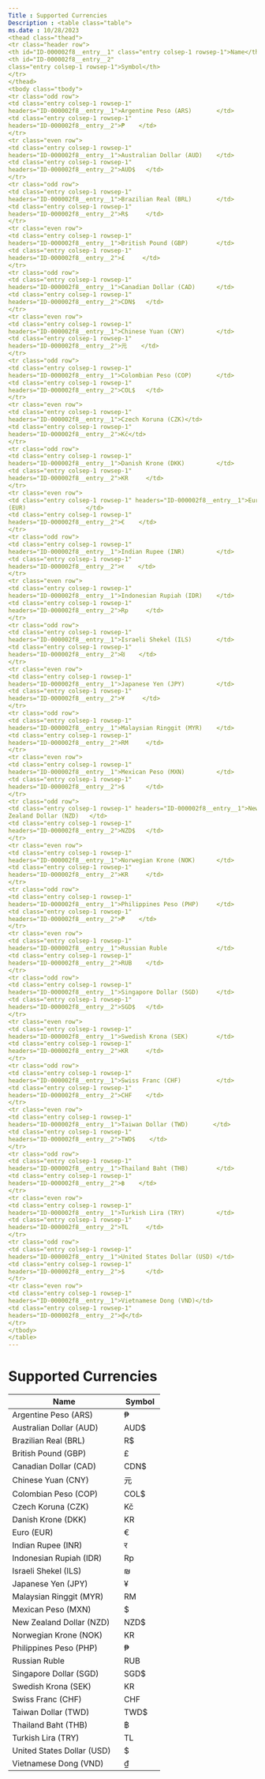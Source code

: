 ```yaml
---
Title : Supported Currencies
Description : <table class="table">
ms.date : 10/28/2023
<thead class="thead">
<tr class="header row">
<th id="ID-000002f8__entry__1" class="entry colsep-1 rowsep-1">Name</th>
<th id="ID-000002f8__entry__2"
class="entry colsep-1 rowsep-1">Symbol</th>
</tr>
</thead>
<tbody class="tbody">
<tr class="odd row">
<td class="entry colsep-1 rowsep-1"
headers="ID-000002f8__entry__1">Argentine Peso (ARS)       </td>
<td class="entry colsep-1 rowsep-1"
headers="ID-000002f8__entry__2">₱    </td>
</tr>
<tr class="even row">
<td class="entry colsep-1 rowsep-1"
headers="ID-000002f8__entry__1">Australian Dollar (AUD)    </td>
<td class="entry colsep-1 rowsep-1"
headers="ID-000002f8__entry__2">AUD$   </td>
</tr>
<tr class="odd row">
<td class="entry colsep-1 rowsep-1"
headers="ID-000002f8__entry__1">Brazilian Real (BRL)       </td>
<td class="entry colsep-1 rowsep-1"
headers="ID-000002f8__entry__2">R$     </td>
</tr>
<tr class="even row">
<td class="entry colsep-1 rowsep-1"
headers="ID-000002f8__entry__1">British Pound (GBP)        </td>
<td class="entry colsep-1 rowsep-1"
headers="ID-000002f8__entry__2">£     </td>
</tr>
<tr class="odd row">
<td class="entry colsep-1 rowsep-1"
headers="ID-000002f8__entry__1">Canadian Dollar (CAD)      </td>
<td class="entry colsep-1 rowsep-1"
headers="ID-000002f8__entry__2">CDN$   </td>
</tr>
<tr class="even row">
<td class="entry colsep-1 rowsep-1"
headers="ID-000002f8__entry__1">Chinese Yuan (CNY)         </td>
<td class="entry colsep-1 rowsep-1"
headers="ID-000002f8__entry__2">元    </td>
</tr>
<tr class="odd row">
<td class="entry colsep-1 rowsep-1"
headers="ID-000002f8__entry__1">Colombian Peso (COP)       </td>
<td class="entry colsep-1 rowsep-1"
headers="ID-000002f8__entry__2">COL$   </td>
</tr>
<tr class="even row">
<td class="entry colsep-1 rowsep-1"
headers="ID-000002f8__entry__1">Czech Koruna (CZK)</td>
<td class="entry colsep-1 rowsep-1"
headers="ID-000002f8__entry__2">Kč</td>
</tr>
<tr class="odd row">
<td class="entry colsep-1 rowsep-1"
headers="ID-000002f8__entry__1">Danish Krone (DKK)         </td>
<td class="entry colsep-1 rowsep-1"
headers="ID-000002f8__entry__2">KR     </td>
</tr>
<tr class="even row">
<td class="entry colsep-1 rowsep-1" headers="ID-000002f8__entry__1">Euro
(EUR)                 </td>
<td class="entry colsep-1 rowsep-1"
headers="ID-000002f8__entry__2">€    </td>
</tr>
<tr class="odd row">
<td class="entry colsep-1 rowsep-1"
headers="ID-000002f8__entry__1">Indian Rupee (INR)         </td>
<td class="entry colsep-1 rowsep-1"
headers="ID-000002f8__entry__2">र    </td>
</tr>
<tr class="even row">
<td class="entry colsep-1 rowsep-1"
headers="ID-000002f8__entry__1">Indonesian Rupiah (IDR)    </td>
<td class="entry colsep-1 rowsep-1"
headers="ID-000002f8__entry__2">Rp     </td>
</tr>
<tr class="odd row">
<td class="entry colsep-1 rowsep-1"
headers="ID-000002f8__entry__1">Israeli Shekel (ILS)       </td>
<td class="entry colsep-1 rowsep-1"
headers="ID-000002f8__entry__2">₪    </td>
</tr>
<tr class="even row">
<td class="entry colsep-1 rowsep-1"
headers="ID-000002f8__entry__1">Japanese Yen (JPY)         </td>
<td class="entry colsep-1 rowsep-1"
headers="ID-000002f8__entry__2">¥     </td>
</tr>
<tr class="odd row">
<td class="entry colsep-1 rowsep-1"
headers="ID-000002f8__entry__1">Malaysian Ringgit (MYR)    </td>
<td class="entry colsep-1 rowsep-1"
headers="ID-000002f8__entry__2">RM     </td>
</tr>
<tr class="even row">
<td class="entry colsep-1 rowsep-1"
headers="ID-000002f8__entry__1">Mexican Peso (MXN)         </td>
<td class="entry colsep-1 rowsep-1"
headers="ID-000002f8__entry__2">$      </td>
</tr>
<tr class="odd row">
<td class="entry colsep-1 rowsep-1" headers="ID-000002f8__entry__1">New
Zealand Dollar (NZD)   </td>
<td class="entry colsep-1 rowsep-1"
headers="ID-000002f8__entry__2">NZD$   </td>
</tr>
<tr class="even row">
<td class="entry colsep-1 rowsep-1"
headers="ID-000002f8__entry__1">Norwegian Krone (NOK)      </td>
<td class="entry colsep-1 rowsep-1"
headers="ID-000002f8__entry__2">KR     </td>
</tr>
<tr class="odd row">
<td class="entry colsep-1 rowsep-1"
headers="ID-000002f8__entry__1">Philippines Peso (PHP)     </td>
<td class="entry colsep-1 rowsep-1"
headers="ID-000002f8__entry__2">₱    </td>
</tr>
<tr class="even row">
<td class="entry colsep-1 rowsep-1"
headers="ID-000002f8__entry__1">Russian Ruble              </td>
<td class="entry colsep-1 rowsep-1"
headers="ID-000002f8__entry__2">RUB    </td>
</tr>
<tr class="odd row">
<td class="entry colsep-1 rowsep-1"
headers="ID-000002f8__entry__1">Singapore Dollar (SGD)     </td>
<td class="entry colsep-1 rowsep-1"
headers="ID-000002f8__entry__2">SGD$   </td>
</tr>
<tr class="even row">
<td class="entry colsep-1 rowsep-1"
headers="ID-000002f8__entry__1">Swedish Krona (SEK)        </td>
<td class="entry colsep-1 rowsep-1"
headers="ID-000002f8__entry__2">KR     </td>
</tr>
<tr class="odd row">
<td class="entry colsep-1 rowsep-1"
headers="ID-000002f8__entry__1">Swiss Franc (CHF)          </td>
<td class="entry colsep-1 rowsep-1"
headers="ID-000002f8__entry__2">CHF    </td>
</tr>
<tr class="even row">
<td class="entry colsep-1 rowsep-1"
headers="ID-000002f8__entry__1">Taiwan Dollar (TWD)       </td>
<td class="entry colsep-1 rowsep-1"
headers="ID-000002f8__entry__2">TWD$    </td>
</tr>
<tr class="odd row">
<td class="entry colsep-1 rowsep-1"
headers="ID-000002f8__entry__1">Thailand Baht (THB)        </td>
<td class="entry colsep-1 rowsep-1"
headers="ID-000002f8__entry__2">฿    </td>
</tr>
<tr class="even row">
<td class="entry colsep-1 rowsep-1"
headers="ID-000002f8__entry__1">Turkish Lira (TRY)         </td>
<td class="entry colsep-1 rowsep-1"
headers="ID-000002f8__entry__2">TL     </td>
</tr>
<tr class="odd row">
<td class="entry colsep-1 rowsep-1"
headers="ID-000002f8__entry__1">United States Dollar (USD) </td>
<td class="entry colsep-1 rowsep-1"
headers="ID-000002f8__entry__2">$      </td>
</tr>
<tr class="even row">
<td class="entry colsep-1 rowsep-1"
headers="ID-000002f8__entry__1">Vietnamese Dong (VND)</td>
<td class="entry colsep-1 rowsep-1"
headers="ID-000002f8__entry__2">₫</td>
</tr>
</tbody>
</table>
---
```



# Supported Currencies



<table class="table">
<thead class="thead">
<tr class="header row">
<th id="ID-000002f8__entry__1" class="entry colsep-1 rowsep-1">Name</th>
<th id="ID-000002f8__entry__2"
class="entry colsep-1 rowsep-1">Symbol</th>
</tr>
</thead>
<tbody class="tbody">
<tr class="odd row">
<td class="entry colsep-1 rowsep-1"
headers="ID-000002f8__entry__1">Argentine Peso (ARS)       </td>
<td class="entry colsep-1 rowsep-1"
headers="ID-000002f8__entry__2">₱    </td>
</tr>
<tr class="even row">
<td class="entry colsep-1 rowsep-1"
headers="ID-000002f8__entry__1">Australian Dollar (AUD)    </td>
<td class="entry colsep-1 rowsep-1"
headers="ID-000002f8__entry__2">AUD$   </td>
</tr>
<tr class="odd row">
<td class="entry colsep-1 rowsep-1"
headers="ID-000002f8__entry__1">Brazilian Real (BRL)       </td>
<td class="entry colsep-1 rowsep-1"
headers="ID-000002f8__entry__2">R$     </td>
</tr>
<tr class="even row">
<td class="entry colsep-1 rowsep-1"
headers="ID-000002f8__entry__1">British Pound (GBP)        </td>
<td class="entry colsep-1 rowsep-1"
headers="ID-000002f8__entry__2">£     </td>
</tr>
<tr class="odd row">
<td class="entry colsep-1 rowsep-1"
headers="ID-000002f8__entry__1">Canadian Dollar (CAD)      </td>
<td class="entry colsep-1 rowsep-1"
headers="ID-000002f8__entry__2">CDN$   </td>
</tr>
<tr class="even row">
<td class="entry colsep-1 rowsep-1"
headers="ID-000002f8__entry__1">Chinese Yuan (CNY)         </td>
<td class="entry colsep-1 rowsep-1"
headers="ID-000002f8__entry__2">元    </td>
</tr>
<tr class="odd row">
<td class="entry colsep-1 rowsep-1"
headers="ID-000002f8__entry__1">Colombian Peso (COP)       </td>
<td class="entry colsep-1 rowsep-1"
headers="ID-000002f8__entry__2">COL$   </td>
</tr>
<tr class="even row">
<td class="entry colsep-1 rowsep-1"
headers="ID-000002f8__entry__1">Czech Koruna (CZK)</td>
<td class="entry colsep-1 rowsep-1"
headers="ID-000002f8__entry__2">Kč</td>
</tr>
<tr class="odd row">
<td class="entry colsep-1 rowsep-1"
headers="ID-000002f8__entry__1">Danish Krone (DKK)         </td>
<td class="entry colsep-1 rowsep-1"
headers="ID-000002f8__entry__2">KR     </td>
</tr>
<tr class="even row">
<td class="entry colsep-1 rowsep-1" headers="ID-000002f8__entry__1">Euro
(EUR)                 </td>
<td class="entry colsep-1 rowsep-1"
headers="ID-000002f8__entry__2">€    </td>
</tr>
<tr class="odd row">
<td class="entry colsep-1 rowsep-1"
headers="ID-000002f8__entry__1">Indian Rupee (INR)         </td>
<td class="entry colsep-1 rowsep-1"
headers="ID-000002f8__entry__2">र    </td>
</tr>
<tr class="even row">
<td class="entry colsep-1 rowsep-1"
headers="ID-000002f8__entry__1">Indonesian Rupiah (IDR)    </td>
<td class="entry colsep-1 rowsep-1"
headers="ID-000002f8__entry__2">Rp     </td>
</tr>
<tr class="odd row">
<td class="entry colsep-1 rowsep-1"
headers="ID-000002f8__entry__1">Israeli Shekel (ILS)       </td>
<td class="entry colsep-1 rowsep-1"
headers="ID-000002f8__entry__2">₪    </td>
</tr>
<tr class="even row">
<td class="entry colsep-1 rowsep-1"
headers="ID-000002f8__entry__1">Japanese Yen (JPY)         </td>
<td class="entry colsep-1 rowsep-1"
headers="ID-000002f8__entry__2">¥     </td>
</tr>
<tr class="odd row">
<td class="entry colsep-1 rowsep-1"
headers="ID-000002f8__entry__1">Malaysian Ringgit (MYR)    </td>
<td class="entry colsep-1 rowsep-1"
headers="ID-000002f8__entry__2">RM     </td>
</tr>
<tr class="even row">
<td class="entry colsep-1 rowsep-1"
headers="ID-000002f8__entry__1">Mexican Peso (MXN)         </td>
<td class="entry colsep-1 rowsep-1"
headers="ID-000002f8__entry__2">$      </td>
</tr>
<tr class="odd row">
<td class="entry colsep-1 rowsep-1" headers="ID-000002f8__entry__1">New
Zealand Dollar (NZD)   </td>
<td class="entry colsep-1 rowsep-1"
headers="ID-000002f8__entry__2">NZD$   </td>
</tr>
<tr class="even row">
<td class="entry colsep-1 rowsep-1"
headers="ID-000002f8__entry__1">Norwegian Krone (NOK)      </td>
<td class="entry colsep-1 rowsep-1"
headers="ID-000002f8__entry__2">KR     </td>
</tr>
<tr class="odd row">
<td class="entry colsep-1 rowsep-1"
headers="ID-000002f8__entry__1">Philippines Peso (PHP)     </td>
<td class="entry colsep-1 rowsep-1"
headers="ID-000002f8__entry__2">₱    </td>
</tr>
<tr class="even row">
<td class="entry colsep-1 rowsep-1"
headers="ID-000002f8__entry__1">Russian Ruble              </td>
<td class="entry colsep-1 rowsep-1"
headers="ID-000002f8__entry__2">RUB    </td>
</tr>
<tr class="odd row">
<td class="entry colsep-1 rowsep-1"
headers="ID-000002f8__entry__1">Singapore Dollar (SGD)     </td>
<td class="entry colsep-1 rowsep-1"
headers="ID-000002f8__entry__2">SGD$   </td>
</tr>
<tr class="even row">
<td class="entry colsep-1 rowsep-1"
headers="ID-000002f8__entry__1">Swedish Krona (SEK)        </td>
<td class="entry colsep-1 rowsep-1"
headers="ID-000002f8__entry__2">KR     </td>
</tr>
<tr class="odd row">
<td class="entry colsep-1 rowsep-1"
headers="ID-000002f8__entry__1">Swiss Franc (CHF)          </td>
<td class="entry colsep-1 rowsep-1"
headers="ID-000002f8__entry__2">CHF    </td>
</tr>
<tr class="even row">
<td class="entry colsep-1 rowsep-1"
headers="ID-000002f8__entry__1">Taiwan Dollar (TWD)       </td>
<td class="entry colsep-1 rowsep-1"
headers="ID-000002f8__entry__2">TWD$    </td>
</tr>
<tr class="odd row">
<td class="entry colsep-1 rowsep-1"
headers="ID-000002f8__entry__1">Thailand Baht (THB)        </td>
<td class="entry colsep-1 rowsep-1"
headers="ID-000002f8__entry__2">฿    </td>
</tr>
<tr class="even row">
<td class="entry colsep-1 rowsep-1"
headers="ID-000002f8__entry__1">Turkish Lira (TRY)         </td>
<td class="entry colsep-1 rowsep-1"
headers="ID-000002f8__entry__2">TL     </td>
</tr>
<tr class="odd row">
<td class="entry colsep-1 rowsep-1"
headers="ID-000002f8__entry__1">United States Dollar (USD) </td>
<td class="entry colsep-1 rowsep-1"
headers="ID-000002f8__entry__2">$      </td>
</tr>
<tr class="even row">
<td class="entry colsep-1 rowsep-1"
headers="ID-000002f8__entry__1">Vietnamese Dong (VND)</td>
<td class="entry colsep-1 rowsep-1"
headers="ID-000002f8__entry__2">₫</td>
</tr>
</tbody>
</table>




